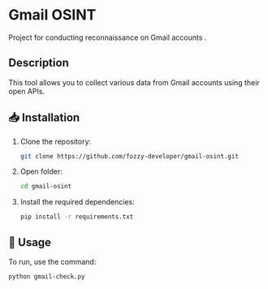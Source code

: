 # Gmail OSINT

Project for conducting reconnaissance on Gmail accounts .

## Description 

This tool allows you to collect various data from Gmail accounts using their open APIs. 

## 📥 Installation

1. Clone the repository:
    ```bash
    git clone https://github.com/fozzy-developer/gmail-osint.git
    ```

2. Open folder:
    ```bash
    cd gmail-osint
    ```

3. Install the required dependencies:
    ```bash
    pip install -r requirements.txt
    ```

## 📝 Usage

To run, use the command:
```bash
python gmail-check.py
```
